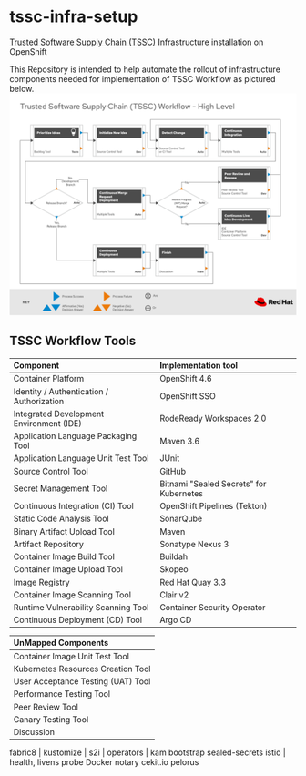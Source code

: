 # tssc-infra-setup
[Trusted Software Supply Chain (TSSC)](https://rhtconsulting.github.io/tsc-docs/#tssc) Infrastructure installation on OpenShift

This Repository is intended to help automate the rollout of infrastructure components needed for implementation of TSSC Workflow as pictured below.
![Alt text](TSSC_Workflow_High_Level.png?raw=true "TSSC Workflow High Level")

## TSSC Workflow Tools

| Component                                 | Implementation tool                       |
| :-------------                            | :-------------                            |
| Container Platform                        | OpenShift 4.6                             |
| Identity / Authentication / Authorization | OpenShift SSO                             |
| Integrated Development Environment (IDE)  | RodeReady Workspaces 2.0                  |
| Application Language Packaging Tool       | Maven 3.6                                 |
| Application Language Unit Test Tool       | JUnit                                     |
| Source Control Tool                       | GitHub                                    |
| Secret Management Tool                    | Bitnami "Sealed Secrets" for Kubernetes   |
| Continuous Integration (CI) Tool          | OpenShift Pipelines (Tekton)              |
| Static Code Analysis Tool                 | SonarQube                                 |
| Binary Artifact Upload Tool               | Maven                                     |
| Artifact Repository                       | Sonatype Nexus 3                          |
| Container Image Build Tool                | Buildah                                   |
| Container Image Upload Tool               | Skopeo                                    |
| Image Registry                            | Red Hat Quay 3.3                          |
| Container Image Scanning Tool             | Clair v2                                  |
| Runtime Vulnerability Scanning Tool       | Container Security Operator               |
| Continuous Deployment (CD) Tool           | Argo CD                                   |

| UnMapped Components                       |
| :------------- 
| Container Image Unit Test Tool
| Kubernetes Resources Creation Tool
| User Acceptance Testing (UAT) Tool
| Performance Testing Tool
| Peer Review Tool
| Canary Testing Tool
| Discussion

fabric8 | kustomize | s2i | operators | kam bootstrap
sealed-secrets
istio | health, livens probe
Docker notary
cekit.io
pelorus